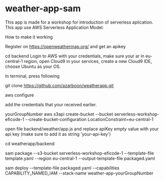 # weather-app-sam



This app is made for a workshop for introduction of serverless aplication. This app use AWS Serverless Application Model:



How to make it working

Register on https://openweathermap.org/ and get an apikey



cd backend
Login to AWS with your credentials, make sure your ar in eu-central-1 region, open Cloud9 in your services, create a new Cloud9 IDE, choose Ubuntu as your OS.


In terminal, press following


git clone https://github.com/azarboon/weatherapp.git


aws configure

add the credentials that your received earlier.



yourGroupNumber
aws s3api create-bucket --bucket serverless-workshop-eficode-1  --create-bucket-configuration LocationConstraint=eu-central-1 







open file backend/weather/app.js and replace apiKey empty value with your api key (make sure to add it as string 'your-api-key')

cd weatherapp/backend

sam package --s3-bucket serverless-workshop-eficode-1 --template-file template.yaml --region eu-central-1 --output-template-file packaged.yaml


sam deploy --template-file packaged.yaml --capabilities CAPABILITY_NAMED_IAM --stack-name weather-app-yourGroupNumber